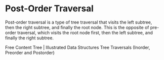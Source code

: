 # Post-Order Traversal

Post-order traversal is a type of tree traversal that visits the left subtree, then the right subtree, and finally the root node. This is the opposite of pre-order traversal, which visits the root node first, then the left subtree, and finally the right subtree.

<ResourceGroupTitle>Free Content</ResourceGroupTitle>
<BadgeLink colorScheme='red' badgeText='Watch' href='https://www.youtube.com/watch?v=S2W3SXGPVyU'>Tree | Illustrated Data Structures</BadgeLink>
<BadgeLink colorScheme='yellow' badgeText='Read' href='https://www.geeksforgeeks.org/tree-traversals-inorder-preorder-and-postorder/'>Tree Traversals (Inorder, Preorder and Postorder)</BadgeLink>
